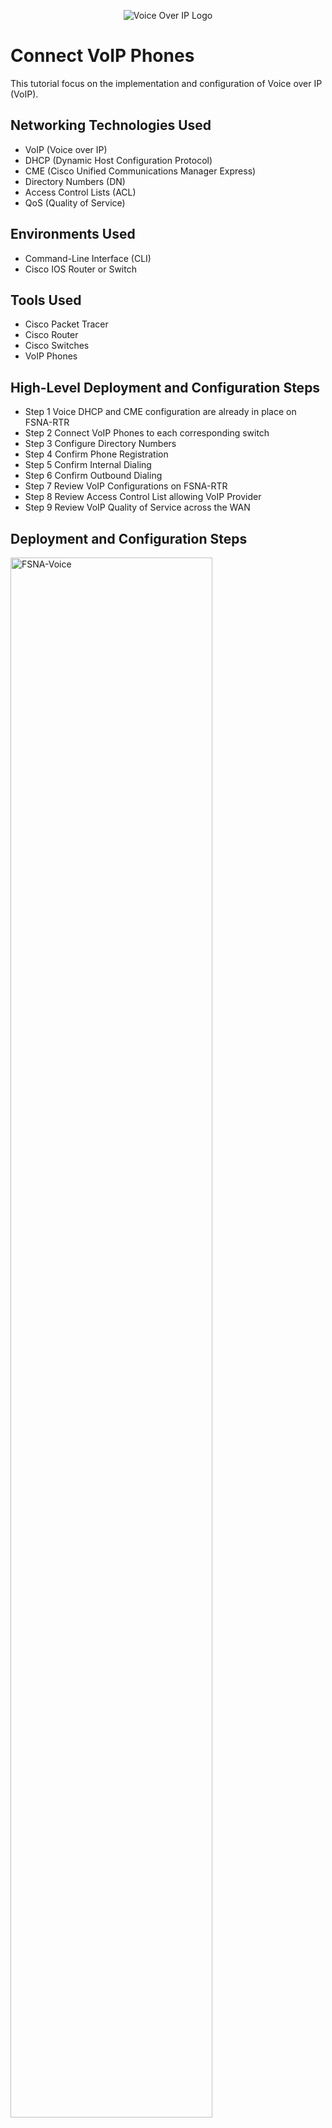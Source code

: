 <p align="center">
<img src="https://github.com/user-attachments/assets/f7bc25d8-3276-48ae-a47f-5d1de9584c53" alt="Voice Over IP Logo"/>
</p>

<h1>Connect VoIP Phones</h1>
This tutorial focus on the implementation and configuration of Voice over IP (VoIP).<br />


<h2>Networking Technologies Used</h2>

- VoIP (Voice over IP)
- DHCP (Dynamic Host Configuration Protocol)
- CME (Cisco Unified Communications Manager Express)
- Directory Numbers (DN)
- Access Control Lists (ACL)
- QoS (Quality of Service)


<h2>Environments Used </h2>

- Command-Line Interface (CLI)
- Cisco IOS Router or Switch


<h2>Tools Used </h2>

- Cisco Packet Tracer
- Cisco Router
- Cisco Switches
- VoIP Phones

<h2>High-Level Deployment and Configuration Steps</h2>

- Step 1  Voice DHCP and CME configuration are already in place on FSNA-RTR
- Step 2  Connect VoIP Phones to each corresponding switch
- Step 3  Configure Directory Numbers
- Step 4  Confirm Phone Registration
- Step 5  Confirm Internal Dialing
- Step 6  Confirm Outbound Dialing
- Step 7  Review VoIP Configurations on FSNA-RTR
- Step 8  Review Access Control List allowing VoIP Provider
- Step 9  Review VoIP Quality of Service across the WAN
<h2>Deployment and Configuration Steps</h2>

<p>
<img src="https://i.imgur.com/k1Mswpi.png" height="80%" width="80%" alt="FSNA-Voice"/>
</p>
<p>
 Using a straight-through cable, connect Phone A to FSNA-SW1
 
 

</p>
<br />

<p>
<img src="https://i.imgur.com/iUk1KhJ.png" height="80%" width="80%" alt="FSNA-Voice"/>
</p>
<p>
 #show running-config (on FSNA-RTR, to verify ephone 1 is automatically added)
</p>
<br />



<p>
<img src="https://i.imgur.com/VMzu0bz.png" height="80%" width="80%" alt="FSNA-Voice"/>
</p>
<p>
Using a straight-through cable, connect Phone B to FSNA-SW2
</p>
<br />
</p>
<br />

<p>
<img src="https://i.imgur.com/1jLDU1H.png" height="80%" width="80%" alt="FSNA-Voice"/>
</p>
<p>
#show running-config (on FSNA-RTR, to verify ephone 2 is automatically added)
</p>
<br />
</p>
<br />

<p>
<img src="https://i.imgur.com/7EaBoFG.png" height="80%" width="80%" alt="FSNA-Voice"/>
</p>
<p>
Configure Directory Numbers
</p>
<br />
</p>
<br />

<p>
<img src="https://i.imgur.com/XsLWZMA.png" height="80%" width="80%" alt="FSNA-Voice"/>
</p>
<p>
Confirm Phone Registration
</p>
<br />
</p>
<br />

<p>
<img src="https://i.imgur.com/xEcMH1V.png" height="80%" width="80%" alt="FSNA-Voice"/>
</p>
<p>
Confirm Internal & Outbound Dialing
</p>
<br />
</p>
<br />

<p>
<img src="https://i.imgur.com/aFWvA8C.png" height="80%" width="80%" alt="FSNA-Voice"/>
</p>
<p>
Review VoIP Configurations on FSNA-RTR
</p>
<br />
</p>
<br />

<p>
<img src="https://i.imgur.com/uHBPpnn.png" height="80%" width="80%" alt="FSNA-Voice"/>
</p>
<p>
Review Access Control List allowing VoIP Provider
</p>
<br />
</p>
<br />

<p>
<img src="https://i.imgur.com/Pi8cPnA.png" height="80%" width="80%" alt="FSNA-Voice"/>
</p>
<p>
Review VoIP Quality of Service across the WAN
</p>
<br />
</p>
<br />
